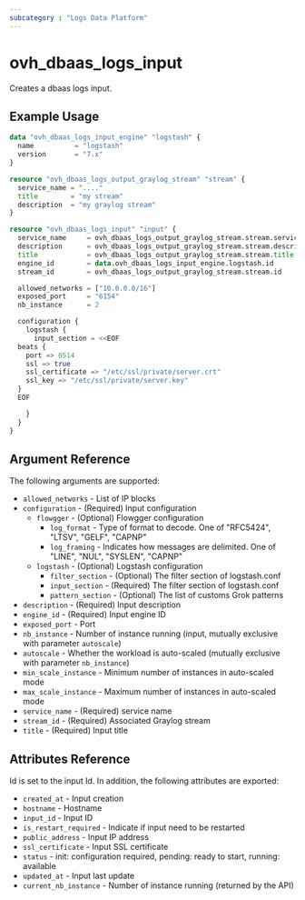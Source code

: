 ```yaml
---
subcategory : "Logs Data Platform"
---
```


# ovh_dbaas_logs_input

Creates a dbaas logs input.

## Example Usage

```terraform
data "ovh_dbaas_logs_input_engine" "logstash" {
  name          = "logstash"
  version       = "7.x"
}

resource "ovh_dbaas_logs_output_graylog_stream" "stream" {
  service_name = "...."
  title        = "my stream"
  description  = "my graylog stream"
}

resource "ovh_dbaas_logs_input" "input" {
  service_name     = ovh_dbaas_logs_output_graylog_stream.stream.service_name
  description      = ovh_dbaas_logs_output_graylog_stream.stream.description
  title            = ovh_dbaas_logs_output_graylog_stream.stream.title
  engine_id        = data.ovh_dbaas_logs_input_engine.logstash.id
  stream_id        = ovh_dbaas_logs_output_graylog_stream.stream.id

  allowed_networks = ["10.0.0.0/16"]
  exposed_port     = "6154"
  nb_instance      = 2

  configuration {
    logstash {
      input_section = <<EOF
  beats {
    port => 6514
    ssl => true
    ssl_certificate => "/etc/ssl/private/server.crt"
    ssl_key => "/etc/ssl/private/server.key"
  }
  EOF

    }
  }
}
```

## Argument Reference

The following arguments are supported:

* `allowed_networks` - List of IP blocks
* `configuration` - (Required) Input configuration
  * `flowgger` - (Optional) Flowgger configuration
    * `log_format` - Type of format to decode. One of "RFC5424", "LTSV", "GELF", "CAPNP"
    * `log_framing` - Indicates how messages are delimited. One of "LINE", "NUL", "SYSLEN", "CAPNP"
  * `logstash` - (Optional) Logstash configuration
    * `filter_section` - (Optional) The filter section of logstash.conf
    * `input_section` - (Required) The filter section of logstash.conf
    * `pattern_section` - (Optional) The list of customs Grok patterns
* `description` - (Required) Input description
* `engine_id` - (Required) Input engine ID
* `exposed_port` - Port
* `nb_instance` - Number of instance running (input, mutually exclusive with parameter `autoscale`)
* `autoscale` - Whether the workload is auto-scaled (mutually exclusive with parameter `nb_instance`)
* `min_scale_instance` - Minimum number of instances in auto-scaled mode
* `max_scale_instance` - Maximum number of instances in auto-scaled mode
* `service_name` - (Required) service name
* `stream_id` - (Required) Associated Graylog stream
* `title` - (Required) Input title

## Attributes Reference

Id is set to the input Id. In addition, the following attributes are exported:

* `created_at` - Input creation
* `hostname` - Hostname
* `input_id` - Input ID
* `is_restart_required` - Indicate if input need to be restarted
* `public_address` - Input IP address
* `ssl_certificate` - Input SSL certificate
* `status` - init: configuration required, pending: ready to start, running: available
* `updated_at` - Input last update
* `current_nb_instance` - Number of instance running (returned by the API)
